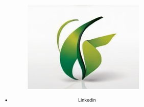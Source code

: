 

<header>
  <h1> <img src="logo.jpg"></h1>
  <ul>
    <li><a href"https://www.linkedin.com/in/edwin-james-ramirez-b6b78313/">Linkedin</a></li>
  </ul>
</header>

